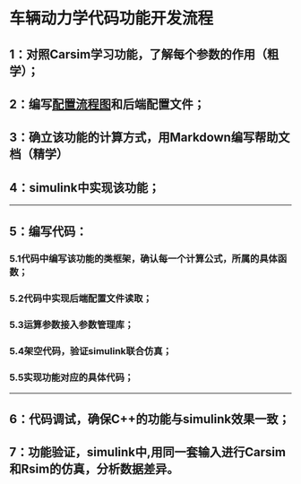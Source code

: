 # 车辆动力学代码功能开发流程
## 1：对照Carsim学习功能，了解每个参数的作用（粗学）；
## 2：编写[配置流程图](后端编写流程图说明.md)和后端配置文件；
## 3：确立该功能的计算方式，用Markdown编写帮助文档（精学）
## 4：simulink中实现该功能；
***

## 5：编写代码：
### 5.1代码中编写该功能的类框架，确认每一个计算公式，所属的具体函数；
### 5.2代码中实现后端配置文件读取；
### 5.3运算参数接入参数管理库；
### 5.4架空代码，验证simulink联合仿真；
### 5.5实现功能对应的具体代码；
***
## 6：代码调试，确保C++的功能与simulink效果一致；
## 7：功能验证，simulink中,用同一套输入进行Carsim和Rsim的仿真，分析数据差异。